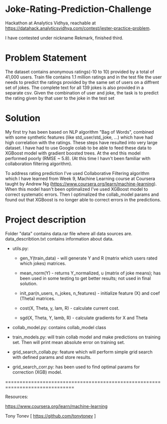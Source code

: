 # Joke-Rating-Prediction-Challenge
Hackathon at Analytics Vidhya, reachable at https://datahack.analyticsvidhya.com/contest/jester-practice-problem.

I have contested under nickname Rekmark, finished third.

# Problem Statement
The dataset contains anonymous ratings(-10 to 10) provided by a total of 41,000 users. Train file contains 1.1 million ratings and in the test file the user needs to predict the ratings provided by the same set of users on a diffrent set of jokes. The complete text for all 139 jokes is also provided in a separate csv. Given the combination of user and joke, the task is to predict the rating given by that user to the joke in the test set

# Solution
My first try has been based on NLP algorithm "Bag of Words", combined with some synthetic features (like std_user/std_joke, ...) which have had high correlation with the ratings. These steps have resulted into very large dataset. I have had to use Google colab to be able to feed these data to XGBoost model with gradient boosted trees. At the end this model performed poorly (RMSE ~ 5.8). 
(At this time I havn't been familiar with collaboration filtering algorithm).

To address rating prediction I've used Collaborative Filtering algorithm which I have learned from Week 9, Machine Learning course at Coursera taught by Andrew Ng (https://www.coursera.org/learn/machine-learning). When this model hasn't been optimalized I've used XGBoost model to correct systematic errors. Then I optimalized the collab_model params and found out that XGBoost is no longer able to correct errors in the predictions.

# Project description
Folder "data" contains data.rar file where all data sources are.
data_describtion.txt contains information about data.

* utils.py:

  * gen_Y(train_data) - will generate Y and R (matrix which users rated which jokes) matrices.
  
  * mean_norm(Y) - returns Y_normalized, u (matrix of joke means); has been used in some testing to get better results; not used in final                  solution.
  
  * init_par(n_users, n_jokes, n_features) - initialize feature (X) and coef (Theta) matrices.
  
  * cost(X, Theta, y, lam, R) - calculate current cost.
  
  * sgd(X, Theta, Y, lamb, R) - calculate gradients for X and Theta

* collab_model.py:
  contains collab_model class
  
* train_models.py:
  will train collab model and make predictions on training set. Then will print mean absolute error on training set.

* grid_search_collab.py:
  feature which will perform simple grid search with defined params and store results.

* grid_search_corr.py:
  has been used to find optimal params for correction (XGB) model.
  
  
==============================================================================

Resources:

https://www.coursera.org/learn/machine-learning

Tony Tonev [ https://github.com/tonytonev ]

